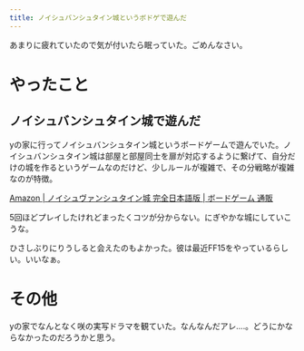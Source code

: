 ```yaml
---
title: ノイシュバンシュタイン城というボドゲで遊んだ
---
```


<script async src="//cdn.embedly.com/widgets/platform.js"></script>

あまりに疲れていたので気が付いたら眠っていた。ごめんなさい。

# やったこと

## ノイシュバンシュタイン城で遊んだ

yの家に行ってノイシュバンシュタイン城というボードゲームで遊んでいた。ノイシュバンシュタイン城は部屋と部屋同士を扉が対応するように繋げて、自分だけの城を作るというゲームなのだけど、少しルールが複雑で、その分戦略が複雑なのが特徴。

<a class="embedly-card" data-card-width="100%" data-card-controls="0" href="https://www.amazon.co.jp/アークライト-ノイシュヴァンシュタイン城-完全日本語版/dp/B0111AHHRG">Amazon | ノイシュヴァンシュタイン城 完全日本語版 | ボードゲーム 通販</a>

5回ほどプレイしたけれどまったくコツが分からない。にぎやかな城にしていこうな。

ひさしぶりにりうしると会えたのもよかった。彼は最近FF15をやっているらしい。いいなぁ。

# その他

yの家でなんとなく咲の実写ドラマを観ていた。なんなんだアレ‥‥。どうにかならなかったのだろうかと思う。
